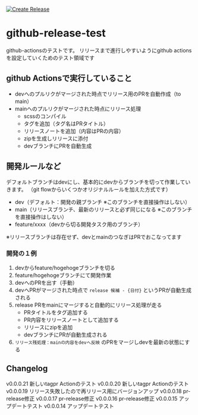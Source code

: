 [![Create Release](https://github.com/kutsu123/github-release-test/actions/workflows/release.yml/badge.svg?branch=dev)](https://github.com/kutsu123/github-release-test/actions/workflows/release.yml)

# github-release-test
github-actionsのテストです。
リリースまで進行しやすいようにgithub actionsを設定していくためのテスト領域です

## github Actionsで実行していること
- devへのプルリクがマージされた時点でリリース用のPRを自動作成（to main）
- mainへのプルリクがマージされた時点にリリース処理
	- scssのコンパイル
	- タグを追加（タグ名はPRタイトル）
	- リリースノートを追加（内容はPRの内容）
	- zipを生成しリリースに添付
	- devブランチにPRを自動生成

## 開発ルールなど
デフォルトブランチはdevにし、基本的にdevからブランチを切って作業していきます。
（git flowからいくつかオリジナルルールを加えた方式です）

- dev（デフォルト：開発の親ブランチ ※このブランチを直接操作はしない）
- main（リリースブランチ、最新のリリースと必ず同じになる ※このブランチを直接操作はしない）
- feature/xxxx（devから切る開発タスク用のブランチ）

※リリースブランチは存在せず、devとmainのつなぎはPRでおこなってます

### 開発の１例
1. devからfeature/hogehogeブランチを切る
2. feature/hogehogeブランチにて開発作業
3. devへのPRを出す（手動）
4. devへPRがマージされた時点で `release 候補 - {日付}` というPRが自動生成される
5. release PRをmainにマージすると自動的にリリース処理が走る
	- PRタイトルをタグ追加する
	- PR内容をリリースノートとして追加する
	- リリースにzipを追加
	- devブランチにPRが自動生成される
6. `リリース残処理：mainの内容をdevへ反映` のPRをマージしdevを最新の状態にする

## Changelog
v0.0.0.21 新しいtagpr Actionのテスト
v0.0.0.20 新しいtagpr Actionのテスト
v0.0.0.19 リリース失敗したので再リリース用にバージョンアップ
v0.0.0.18 pr-release修正
v0.0.0.17 pr-release修正
v0.0.0.16 pr-release修正
v0.0.0.15 アップデートテスト
v0.0.0.14 アップデートテスト